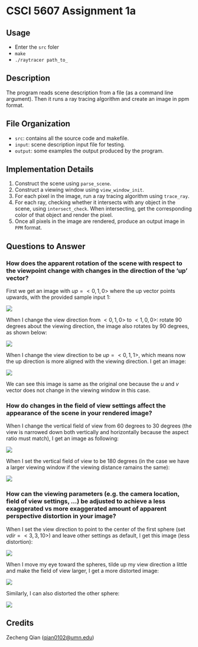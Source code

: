 # CSCI 5607 Assignment 1a

## Usage

+ Enter the `src` foler
+ `make`
+ `./raytracer path_to_`

## Description

The program reads scene description from a file (as a command line argument). Then it runs a ray tracing algorithm and create an image in ppm format.

## File Organization

+ `src`: contains all the source code and makefile.
+ `input`: scene description input file for testing.
+ `output`: some examples the output produced by the program.

## Implementation Details

1. Construct the scene using `parse_scene`.
2. Construct a viewing window using `view_window_init`.
3. For each pixel in the image, run a ray tracing algorithm using `trace_ray`.
4. For each ray, checking whether it intersects with any object in the scene, using `intersect_check`. When intersecting, get the corresponding color of that object and render the pixel.
5. Once all pixels in the image are rendered, produce an output image in `PPM` format.

## Questions to Answer

### How does the apparent rotation of the scene with respect to the viewpoint change with changes in the direction of the ‘up’ vector?

First we get an image with $up = <0,1,0>$ where the up vector points upwards, with the provided sample input 1:

![](https://tva1.sinaimg.cn/large/008i3skNgy1gz0ub1r3f6j30e80e8jrd.jpg)

When I change the view direction from $<0,1,0>$ to $<1,0,0>$: rotate 90 degrees about the viewing direction, the image also rotates by 90 degrees, as shown below:

![](https://tva1.sinaimg.cn/large/008i3skNgy1gz0uhki0y4j30e80e8jrd.jpg)

When I change the view direction to be $up = <0,1,1>$, which means now the up direction is more aligned with the viewing direction. I get an image:

![](https://tva1.sinaimg.cn/large/008i3skNgy1gz0ulewy6qj30e80e8jrd.jpg)

We can see this image is same as the original one because the $u$ and $v$ vector does not change in the viewing window in this case.

### How do changes in the field of view settings affect the appearance of the scene in your rendered image?

When I change the vertical field of view from 60 degrees to 30 degrees (the view is narrowed down both vertically and horizontally because the aspect ratio must match), I get an image as following:

![](https://tva1.sinaimg.cn/large/008i3skNgy1gz0uplqw2pj30e80e8746.jpg)

When I set the vertical field of view to be 180 degrees (in the case we have a larger viewing window if the viewing distance ramains the same):

![](https://tva1.sinaimg.cn/large/008i3skNgy1gz0ur1n6r3j30e80e8glg.jpg)

### How can the viewing parameters (e.g. the camera location, field of view settings, …) be adjusted to achieve a less exaggerated vs more exaggerated amount of apparent perspective distortion in your image?

When I set the view direction to point to the center of the first sphere (set $vdir = <3,3,10>$) and leave other settings as default, I get this image (less distortion):

![](https://tva1.sinaimg.cn/large/008i3skNgy1gz0uwhxo2tj30e80e8mx2.jpg)

When I move my eye toward the spheres, tilde up my view direction a little and make the field of view larger, I get a more distorted image:

![](https://tva1.sinaimg.cn/large/008i3skNgy1gz0vdmt762j30e80e8gli.jpg)

Similarly, I can also distorted the other sphere:

![](https://tva1.sinaimg.cn/large/008i3skNgy1gz0veb9u95j30e80e8q2u.jpg)

## Credits

Zecheng Qian (qian0102@umn.edu)
